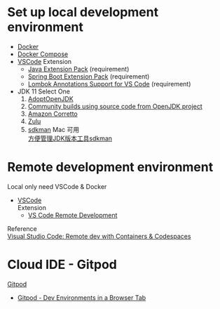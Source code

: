 # Set up local development environment
- [Docker](https://docs.docker.com/engine/install/)  
- [Docker Compose](https://docs.docker.com/compose/install/)  
- [VSCode](https://code.visualstudio.com/)
  Extension  
  - [Java Extension Pack](https://marketplace.visualstudio.com/items?itemName=vscjava.vscode-java-pack) (requirement)  
  - [Spring Boot Extension Pack](https://marketplace.visualstudio.com/items?itemName=Pivotal.vscode-boot-dev-pack) (requirement)  
  - [Lombok Annotations Support for VS Code](https://marketplace.visualstudio.com/items?itemName=GabrielBB.vscode-lombok) (requirement)  
- JDK 11 Select One  
  1. [AdoptOpenJDK](https://adoptopenjdk.net/)  
  2. [Community builds using source code from OpenJDK project](https://github.com/ojdkbuild/ojdkbuild)  
  3. [Amazon Corretto](https://aws.amazon.com/tw/corretto/)  
  4. [Zulu](https://www.azul.com/downloads/?package=jdk)  
  5. [sdkman](https://sdkman.io/install) Mac 可用  
     [方便管理JDK版本工具sdkman](https://blog.samzhu.dev/2020/12/13/%E6%96%B9%E4%BE%BF%E7%AE%A1%E7%90%86JDK%E7%89%88%E6%9C%AC%E5%B7%A5%E5%85%B7sdkman/)  

# Remote development environment  
Local only need VSCode & Docker  
- [VSCode](https://code.visualstudio.com/)  
  Extension  
  - [VS Code Remote Development](https://marketplace.visualstudio.com/items?itemName=ms-vscode-remote.vscode-remote-extensionpack)  
  
Reference  
[Visual Studio Code: Remote dev with Containers & Codespaces](https://youtu.be/ruIoLtqIdNc)

# Cloud IDE - Gitpod
[Gitpod](https://www.gitpod.io/)  
- [Gitpod - Dev Environments in a Browser Tab](https://chrome.google.com/webstore/detail/gitpod-dev-environments-i/dodmmooeoklaejobgleioelladacbeki)  